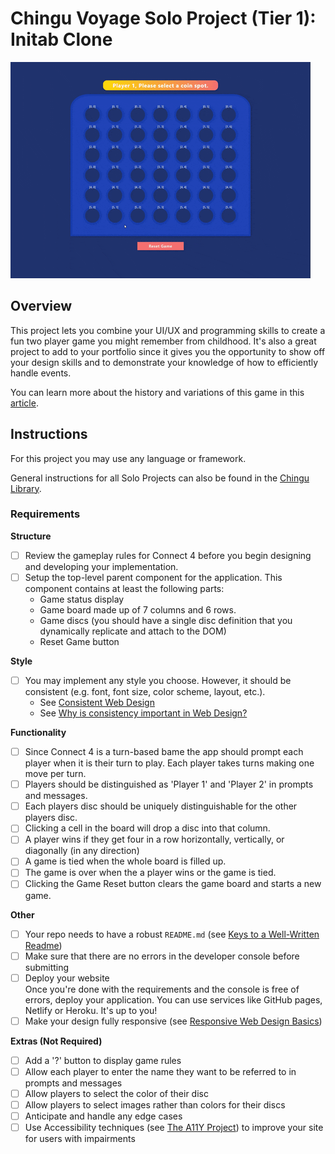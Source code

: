 # Chingu Voyage Solo Project (Tier 1): Initab Clone

![Connect4 Gif](./assets/connect4.gif)

## Overview
This project lets you combine your UI/UX and programming skills to create a
fun two player game you might remember from childhood. It's also a great project 
to add to your portfolio since it gives you the opportunity to show off your 
design skills and to demonstrate your knowledge of how to efficiently handle 
events.

You can learn more about the history
and variations of this game in this 
[article](https://en.wikipedia.org/wiki/Connect_Four).

## Instructions

For this project you may use any language or framework.

General instructions for all Solo Projects can also be found in the [Chingu
Library](https://voyage.docs.chingu.io/prework/howwork).

### Requirements

**Structure**
- [ ] Review the gameplay rules for Connect 4 before you begin designing and
developing your implementation.
- [ ] Setup the top-level parent component for the application. This component 
contains at least the following parts:
  - Game status display
  - Game board made up of 7 columns and 6 rows.
  - Game discs (you should have a single disc definition that you dynamically 
  replicate and attach to the DOM)
  - Reset Game button 

**Style**
- [ ] You may implement any style you choose. However, it should be consistent 
(e.g. font, font size, color scheme, layout, etc.).
  - See [Consistent Web Design](https://1stwebdesigner.com/consistent-web-design/)
  - See [Why is consistency important in Web Design?](https://laceytechsolutions.co.uk/blog/importance-of-consistency-in-web-design/)

**Functionality**
- [ ] Since Connect 4 is a turn-based bame the app should prompt each player
when it is their turn to play. Each player takes turns making one move per turn.
- [ ] Players should be distinguished as 'Player 1' and 'Player 2' in prompts
and messages.
- [ ] Each players disc should be uniquely distinguishable for the other players
disc.
- [ ] Clicking a cell in the board will drop a disc into that column.
- [ ] A player wins if they get four in a row horizontally, vertically, or 
diagonally (in any direction)
- [ ] A game is tied when the whole board is filled up.
- [ ] The game is over when the a player wins or the game is tied.
- [ ] Clicking the Game Reset button clears the game board and starts a new
game.

**Other**
- [ ] Your repo needs to have a robust `README.md` (see
[Keys to a Well-Written Readme](https://medium.com/chingu/keys-to-a-well-written-readme-55c53d34fe6d))
- [ ] Make sure that there are no errors in the developer console before 
submitting
- [ ] Deploy your website <br/>
      Once you're done with the requirements and the console is free of 
      errors, deploy your application. You can use services like GitHub pages, 
      Netlify or Heroku. It's up to you! 
- [ ] Make your design fully responsive (see 
[Responsive Web Design Basics](https://developers.google.com/web/fundamentals/design-and-ux/responsive))

**Extras (Not Required)**
- [ ] Add a '?' button to display game rules
- [ ] Allow each player to enter the name they want to be referred to in
prompts and messages
- [ ] Allow players to select the color of their disc
- [ ] Allow players to select images rather than colors for their discs
- [ ] Anticipate and handle any edge cases
- [ ] Use Accessibility techniques (see 
[The A11Y Project](https://a11yproject.com/)) to improve your site for users 
with impairments 